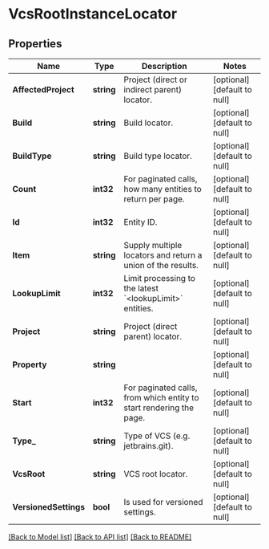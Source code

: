 # VcsRootInstanceLocator

## Properties
Name | Type | Description | Notes
------------ | ------------- | ------------- | -------------
**AffectedProject** | **string** | Project (direct or indirect parent) locator. | [optional] [default to null]
**Build** | **string** | Build locator. | [optional] [default to null]
**BuildType** | **string** | Build type locator. | [optional] [default to null]
**Count** | **int32** | For paginated calls, how many entities to return per page. | [optional] [default to null]
**Id** | **int32** | Entity ID. | [optional] [default to null]
**Item** | **string** | Supply multiple locators and return a union of the results. | [optional] [default to null]
**LookupLimit** | **int32** | Limit processing to the latest &#x60;&lt;lookupLimit&gt;&#x60; entities. | [optional] [default to null]
**Project** | **string** | Project (direct parent) locator. | [optional] [default to null]
**Property** | **string** |  | [optional] [default to null]
**Start** | **int32** | For paginated calls, from which entity to start rendering the page. | [optional] [default to null]
**Type_** | **string** | Type of VCS (e.g. jetbrains.git). | [optional] [default to null]
**VcsRoot** | **string** | VCS root locator. | [optional] [default to null]
**VersionedSettings** | **bool** | Is used for versioned settings. | [optional] [default to null]

[[Back to Model list]](../README.md#documentation-for-models) [[Back to API list]](../README.md#documentation-for-api-endpoints) [[Back to README]](../README.md)


